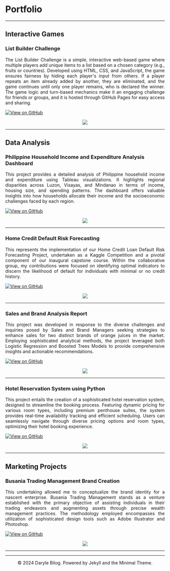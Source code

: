 # Portfolio

---

## Interactive Games

### List Builder Challenge
<p align = "justify">
The List Builder Challenge is a simple, interactive web-based game where multiple players add unique items to a list based on a chosen category (e.g., fruits or countries). Developed using HTML, CSS, and JavaScript, the game ensures fairness by hiding each player's input from others. If a player repeats an item already added by another, they are eliminated, and the game continues until only one player remains, who is declared the winner. The game logic and turn-based mechanics make it an engaging challenge for friends or groups, and it is hosted through GitHub Pages for easy access and sharing.
</p>

[![View on GitHub](https://img.shields.io/badge/GitHub-View_on_GitHub-blue?logo=GitHub)](https://github.com/darylebilog/ListBuilderGame)

<center><img src = "images/PhilippineExpenditureDashboard.png"></center>

---

## Data Analysis

### Philippine Household Income and Expenditure Analysis Dashboard
<p align = "justify">
This project provides a detailed analysis of Philippine household income and expenditure using Tableau visualizations. It highlights regional disparities across Luzon, Visayas, and Mindanao in terms of income, housing size, and spending patterns. The dashboard offers valuable insights into how households allocate their income and the socioeconomic challenges faced by each region.
</p>

[![View on GitHub](https://img.shields.io/badge/GitHub-View_on_GitHub-blue?logo=GitHub)](https://github.com/darylebilog/PhilippineTableauPersonalProject)

<center><img src = "images/PhilippineExpenditureDashboard.png"></center>

---

### Home Credit Default Risk Forecasting
<p align = "justify">
This represents the implementation of our Home Credit Loan Default Risk Forecasting Project, undertaken as a Kaggle Competition and a pivotal component of our inaugural capstone course. Within the collaborative group, my contributions were focused on identifying optimal indicators to discern the likelihood of default for individuals with minimal or no credit history.
</p>

[![View on GitHub](https://img.shields.io/badge/GitHub-View_on_GitHub-blue?logo=GitHub)](https://github.com/darylebilog/home-credit-project)

<center><img src = "images/homeCredit.png"></center>

---

### Sales and Brand Analysis Report
<p align = "justify">
This project was developed in response to the diverse challenges and inquiries posed by Sales and Brand Managers seeking strategies to enhance sales for two distinct brands of orange juices in the market. Employing sophisticated analytical methods, the project leveraged both Logistic Regression and Boosted Trees Models to provide comprehensive insights and actionable recommendations.
</p>

[![View on GitHub](https://img.shields.io/badge/GitHub-View_on_GitHub-blue?logo=GitHub)](https://github.com/darylebilog/analysisReport_MKTG6620)

<center><img src = "images/ROC CURVE.png"></center>

---

### Hotel Reservation System using Python
<p align = "justify">
This project entails the creation of a sophisticated hotel reservation system, designed to streamline the booking process. Featuring dynamic pricing for various room types, including premium penthouse suites, the system provides real-time availability tracking and efficient scheduling. Users can seamlessly navigate through diverse pricing options and room types, optimizing their hotel booking experience.
</p>

[![View on GitHub](https://img.shields.io/badge/GitHub-View_on_GitHub-blue?logo=GitHub)](https://github.com/darylebilog/hotelReservation)

<center><img src = "images/hotel_Reservation.png"></center>

---

## Marketing Projects

### Busania Trading Management Brand Creation
<p align = "justify">
This undertaking allowed me to conceptualize the brand identity for a nascent enterprise. Busania Trading Management stands as a venture established with the primary objective of assisting individuals in their trading endeavors and augmenting assets through precise wealth management practices. The methodology employed encompasses the utilization of sophisticated design tools such as Adobe Illustrator and Photoshop.
</p>

[![View on GitHub](https://img.shields.io/badge/GitHub-View_on_GitHub-blue?logo=GitHub)](https://github.com/darylebilog/busaniaTradingLogo)

<center><img src = "images/BTM_Final_Logo.png"></center>

---




---
<center>© 2024 Daryle Bilog. Powered by Jekyll and the Minimal Theme.</center>
